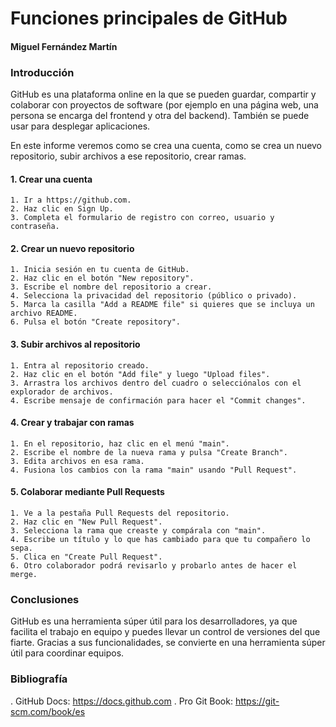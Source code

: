 # Funciones principales de GitHub
#### Miguel Fernández Martín
### Introducción
GitHub es una plataforma online en la que se pueden guardar, compartir y colaborar con proyectos de software (por ejemplo en una página web, una persona se encarga del frontend y otra del backend). También se puede usar para desplegar aplicaciones.

En este informe veremos como se crea una cuenta, como se crea un nuevo repositorio, subir archivos a ese repositorio, crear ramas.
#### 1. Crear una cuenta
    1. Ir a https://github.com.
    2. Haz clic en Sign Up.
    3. Completa el formulario de registro con correo, usuario y contraseña.
#### 2. Crear un nuevo repositorio
    1. Inicia sesión en tu cuenta de GitHub.
    2. Haz clic en el botón "New repository".
    3. Escribe el nombre del repositorio a crear.
    4. Selecciona la privacidad del repositorio (público o privado).
    5. Marca la casilla "Add a README file" si quieres que se incluya un archivo README.
    6. Pulsa el botón "Create repository".
#### 3. Subir archivos al repositorio
    1. Entra al repositorio creado.
    2. Haz clic en el botón "Add file" y luego "Upload files".
    3. Arrastra los archivos dentro del cuadro o selecciónalos con el explorador de archivos.
    4. Escribe mensaje de confirmación para hacer el "Commit changes".
#### 4. Crear y trabajar con ramas
    1. En el repositorio, haz clic en el menú "main".
    2. Escribe el nombre de la nueva rama y pulsa "Create Branch".
    3. Edita archivos en esa rama.
    4. Fusiona los cambios con la rama "main" usando "Pull Request".
#### 5. Colaborar mediante Pull Requests
    1. Ve a la pestaña Pull Requests del repositorio.
    2. Haz clic en "New Pull Request".
    3. Selecciona la rama que creaste y compárala con "main".
    4. Escribe un título y lo que has cambiado para que tu compañero lo sepa.
    5. Clica en "Create Pull Request".
    6. Otro colaborador podrá revisarlo y probarlo antes de hacer el merge.
### Conclusiones
GitHub es una herramienta súper útil para los desarrolladores, ya que facilita el trabajo en equipo y puedes llevar un control de versiones del que fiarte.
Gracias a sus funcionalidades, se convierte en una herramienta súper útil para coordinar equipos.
### Bibliografía
. GitHub Docs: https://docs.github.com
. Pro Git Book: https://git-scm.com/book/es
